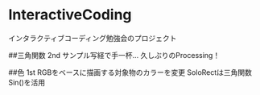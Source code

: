 # InteractiveCoding
インタラクティブコーディング勉強会のプロジェクト

##三角関数 2nd
サンプル写経で手一杯…
久しぶりのProcessing！

##色 1st
RGBをベースに描画する対象物のカラーを変更
SoloRectは三角関数Sin()を活用
